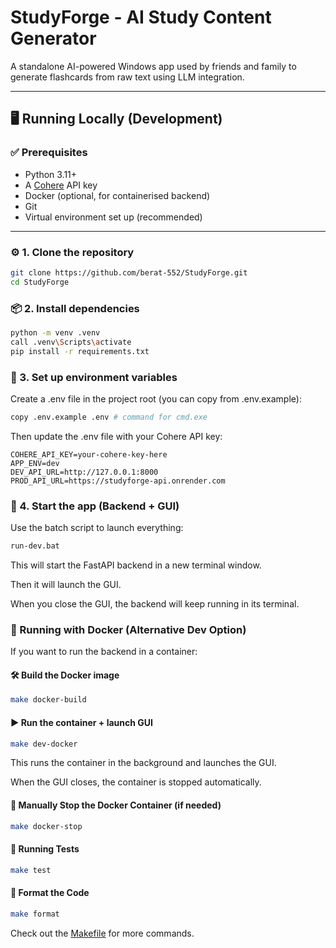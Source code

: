 ﻿# StudyForge - AI Study Content Generator

A standalone AI-powered Windows app used by friends and family to generate flashcards from raw text using LLM integration.

---

## 🖥️ Running Locally (Development)

### ✅ Prerequisites

- Python 3.11+
- A [Cohere](https://cohere.com/) API key
- Docker (optional, for containerised backend)
- Git
- Virtual environment set up (recommended)

---

### ⚙️ 1. Clone the repository

```bash
git clone https://github.com/berat-552/StudyForge.git
cd StudyForge
```

### 📦 2. Install dependencies
```bash
python -m venv .venv
call .venv\Scripts\activate
pip install -r requirements.txt
```

### 🔑 3. Set up environment variables
Create a .env file in the project root (you can copy from .env.example):

```bash
copy .env.example .env # command for cmd.exe
```

Then update the .env file with your Cohere API key:

```env
COHERE_API_KEY=your-cohere-key-here
APP_ENV=dev
DEV_API_URL=http://127.0.0.1:8000
PROD_API_URL=https://studyforge-api.onrender.com
```

### 🚀 4. Start the app (Backend + GUI)
Use the batch script to launch everything:

```bash
run-dev.bat
```
This will start the FastAPI backend in a new terminal window. 

Then it will launch the GUI.

When you close the GUI, the backend will keep running in its terminal.

### 🐳 Running with Docker (Alternative Dev Option)
If you want to run the backend in a container:

#### 🛠️ Build the Docker image
```bash
make docker-build
```

#### ▶️ Run the container + launch GUI
```bash
make dev-docker
```
This runs the container in the background and launches the GUI.

When the GUI closes, the container is stopped automatically.

#### 🛑 Manually Stop the Docker Container (if needed)
```bash
make docker-stop
```
#### 🧪 Running Tests
```bash
make test
```

#### 🧹 Format the Code
```bash
make format
```

Check out the [Makefile](./Makefile) for more commands.
